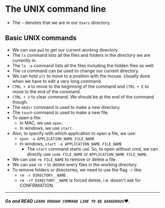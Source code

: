 # The UNIX command line
- The `~` denotes that we are in our `Users` directory.
## Basic UNIX commands
- We can use `pwd` to get our current working directory.
- The `ls` command lists all the files and folders in the directory we are currently in.
- The `ls -a` command lists all the files including the hidden files as well.
- The `cd` command can be used to change our current directory.
- We can hold `alt` to move to a position with the mouse. Usually done when we have to edit a very long command.
- `CTRL + A` to move to the beginning of the command and `CTRL + E` to move to the end of the command.
- `CTRL + U` to clear command. We should be at the end of the command though.
- The `mkdir` command is used to make a new directory.
- The `touch` command is used to make a new file.
- To open a file: 
  - In MAC, we use `open.`
  - In windows, we use `start.`
- Also, to specify with which application to open a file, we use:
  - `open -a APPLICATION_NAME FILE_NAME`
  - In windows, `start -a APPLICATION_NAME FILE_NAME`
    - The `start` command starts `cmd`. So, to open without cmd, we can directly use `code FILE_NAME` or `APPLICATION_NAME FILE_NAME`.
- We can use `rm FILE_NAME` to remove or delete a file.
- We can use `rm *` to delete every files in the working directory.
- To remove folders or directories, we need to use the flag `-r` like: 
  - `rm -r DIRECTORY__NAME` .
  - `rm -rf DIRECTORY__NAME` is forced delete, i.e. doesn't ask for CONFIRMATION.
  
---
##### Go and READ `LEARN ENOUGH COMMAND LINE TO BE DANGEROUS`❤️.
